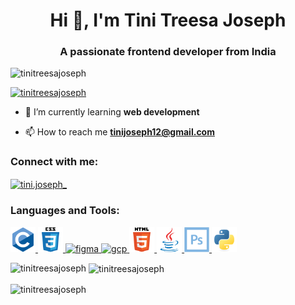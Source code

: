 
<h1 align="center">Hi 👋, I'm Tini Treesa Joseph</h1>
<h3 align="center">A passionate frontend developer from India</h3>

<p align="left"> <img src="https://komarev.com/ghpvc/?username=tinitreesajoseph&label=Profile%20views&color=0e75b6&style=flat" alt="tinitreesajoseph" /> </p>

<p align="left"> <a href="https://github.com/ryo-ma/github-profile-trophy"><img src="https://github-profile-trophy.vercel.app/?username=tinitreesajoseph" alt="tinitreesajoseph" /></a> </p>

- 🌱 I’m currently learning **web development**

- 📫 How to reach me **tinijoseph12@gmail.com**

<h3 align="left">Connect with me:</h3>
<p align="left">
<a href="https://instagram.com/tini.joseph_" target="blank"><img align="center" src="https://raw.githubusercontent.com/rahuldkjain/github-profile-readme-generator/master/src/images/icons/Social/instagram.svg" alt="tini.joseph_" height="30" width="40" /></a>
</p>

<h3 align="left">Languages and Tools:</h3>
<p align="left"> <a href="https://www.cprogramming.com/" target="_blank" rel="noreferrer"> <img src="https://raw.githubusercontent.com/devicons/devicon/master/icons/c/c-original.svg" alt="c" width="40" height="40"/> </a> <a href="https://www.w3schools.com/css/" target="_blank" rel="noreferrer"> <img src="https://raw.githubusercontent.com/devicons/devicon/master/icons/css3/css3-original-wordmark.svg" alt="css3" width="40" height="40"/> </a> <a href="https://www.figma.com/" target="_blank" rel="noreferrer"> <img src="https://www.vectorlogo.zone/logos/figma/figma-icon.svg" alt="figma" width="40" height="40"/> </a> <a href="https://cloud.google.com" target="_blank" rel="noreferrer"> <img src="https://www.vectorlogo.zone/logos/google_cloud/google_cloud-icon.svg" alt="gcp" width="40" height="40"/> </a> <a href="https://www.w3.org/html/" target="_blank" rel="noreferrer"> <img src="https://raw.githubusercontent.com/devicons/devicon/master/icons/html5/html5-original-wordmark.svg" alt="html5" width="40" height="40"/> </a> <a href="https://www.java.com" target="_blank" rel="noreferrer"> <img src="https://raw.githubusercontent.com/devicons/devicon/master/icons/java/java-original.svg" alt="java" width="40" height="40"/> </a> <a href="https://www.photoshop.com/en" target="_blank" rel="noreferrer"> <img src="https://raw.githubusercontent.com/devicons/devicon/master/icons/photoshop/photoshop-line.svg" alt="photoshop" width="40" height="40"/> </a> <a href="https://www.python.org" target="_blank" rel="noreferrer"> <img src="https://raw.githubusercontent.com/devicons/devicon/master/icons/python/python-original.svg" alt="python" width="40" height="40"/> </a> </p>

<p><img align="left" src="https://github-readme-stats.vercel.app/api/top-langs?username=tinitreesajoseph&show_icons=true&locale=en&layout=compact" alt="tinitreesajoseph" /></p>

<p>&nbsp;<img align="center" src="https://github-readme-stats.vercel.app/api?username=tinitreesajoseph&show_icons=true&locale=en" alt="tinitreesajoseph" /></p>

<p><img align="center" src="https://github-readme-streak-stats.herokuapp.com/?user=tinitreesajoseph&" alt="tinitreesajoseph" /></p>

